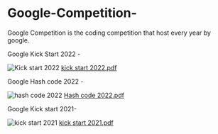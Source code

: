 # Google-Competition-
Google Competition is the coding competition that host every year by google.

Google Kick Start 2022 - 

![Kick start 2022](https://user-images.githubusercontent.com/58516376/188190598-715167e9-6c6c-406b-9035-e4167066da83.png)
[kick start 2022.pdf](https://github.com/ms471841/Google-Competition-/files/9479248/kick.start.2022.pdf)

Google Hash code 2022 - 

![hash code 2022](https://user-images.githubusercontent.com/58516376/188190628-5685960c-64f5-43ce-ae41-cc22ac886004.png)
[Hash code 2022.pdf](https://github.com/ms471841/Google-Competition-/files/9479249/Hash.code.2022.pdf)

Google Kick start 2021-

![kick start 2021](https://user-images.githubusercontent.com/58516376/188190606-9335e24a-5031-490e-9b21-91c8793e7f16.png)
[kick start 2021.pdf](https://github.com/ms471841/Google-Competition-/files/9479250/kick.start.2021.pdf)






